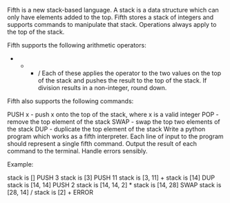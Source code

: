 Fifth is a new stack-based language. A stack is a data structure which can only have elements added to the top. Fifth stores a stack of integers and supports commands to manipulate that stack. Operations always apply to the top of the stack.

Fifth supports the following arithmetic operators:

+ - * /
Each of these applies the operator to the two values on the top of the stack and pushes the result to the top of the stack. If division results in a non-integer, round down.

Fifth also supports the following commands:

PUSH x - push x onto the top of the stack, where x is a valid integer
POP - remove the top element of the stack
SWAP - swap the top two elements of the stack
DUP - duplicate the top element of the stack
Write a python program which works as a fifth interpreter. Each line of input to the program should represent a single fifth command. Output the result of each command to the terminal. Handle errors sensibly.

Example:

stack is []
PUSH 3
stack is [3]
PUSH 11
stack is [3, 11]
+
stack is [14]
DUP
stack is [14, 14]
PUSH 2
stack is [14, 14, 2]
*
stack is [14, 28]
SWAP
stack is [28, 14]
/
stack is [2]
+
ERROR
